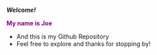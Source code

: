 ***Welcome!***

<strong style="color: purple;">My name is Joe</strong>

- And this is my Github Repository
- Feel free to explore and thanks for stopping by!

<!---
JoeWhelps/JoeWhelps is a ✨ special ✨ repository because its `README.md` (this file) appears on your GitHub profile.
You can click the Preview link to take a look at your changes.
--->
